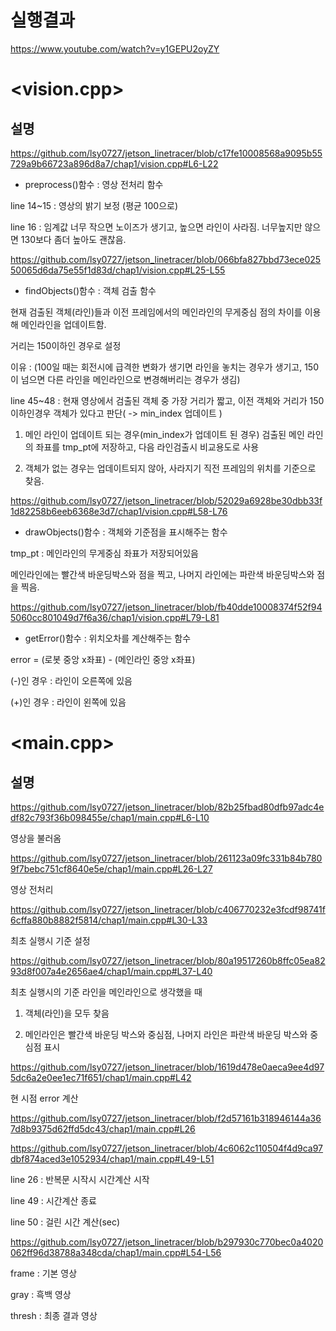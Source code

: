 # 실행결과

https://www.youtube.com/watch?v=y1GEPU2oyZY

# <vision.cpp>

## 설명
https://github.com/lsy0727/jetson_linetracer/blob/c17fe10008568a9095b55729a9b66723a896d8a7/chap1/vision.cpp#L6-L22

* preprocess()함수 : 영상 전처리 함수

line 14~15 : 영상의 밝기 보정 (평균 100으로)

line 16 : 임계값 너무 작으면 노이즈가 생기고, 높으면 라인이 사라짐. 너무높지만 않으면 130보다 좀더 높아도 괜찮음.


https://github.com/lsy0727/jetson_linetracer/blob/066bfa827bbd73ece02550065d6da75e55f1d83d/chap1/vision.cpp#L25-L55

* findObjects()함수 : 객체 검출 함수

현재 검출된 객체(라인)들과 이전 프레임에서의 메인라인의 무게중심 점의 차이를 이용해 메인라인을 업데이트함.

거리는 150이하인 경우로 설정

이유 : (100일 때는 회전시에 급격한 변화가 생기면 라인을 놓치는 경우가 생기고, 150이 넘으면 다른 라인을 메인라인으로 변경해버리는 경우가 생김)

line 45~48 :  현재 영상에서 검출된 객체 중 가장 거리가 짧고, 이전 객체와 거리가 150이하인경우 객체가 있다고 판단( -> min_index 업데이트 )

1. 메인 라인이 업데이트 되는 경우(min_index가 업데이트 된 경우) 검출된 메인 라인의 좌표를 tmp_pt에 저장하고, 다음 라인검출시 비교용도로 사용

2. 객체가 없는 경우는 업데이트되지 않아, 사라지기 직전 프레임의 위치를 기준으로 찾음.


https://github.com/lsy0727/jetson_linetracer/blob/52029a6928be30dbb33f1d82258b6eeb6368e3d7/chap1/vision.cpp#L58-L76

* drawObjects()함수 : 객체와 기준점을 표시해주는 함수

tmp_pt : 메인라인의 무게중심 좌표가 저장되어있음

메인라인에는 빨간색 바운딩박스와 점을 찍고, 나머지 라인에는 파란색 바운딩박스와 점을 찍음.


https://github.com/lsy0727/jetson_linetracer/blob/fb40dde10008374f52f945060cc801049d7f6a36/chap1/vision.cpp#L79-L81

* getError()함수 : 위치오차를 계산해주는 함수

error = (로봇 중앙 x좌표) - (메인라인 중앙 x좌표)

(-)인 경우 : 라인이 오른쪽에 있음

(+)인 경우 : 라인이 왼쪽에 있음


# <main.cpp>

## 설명

https://github.com/lsy0727/jetson_linetracer/blob/82b25fbad80dfb97adc4edf82c793f36b098455e/chap1/main.cpp#L6-L10

영상을 불러옴

https://github.com/lsy0727/jetson_linetracer/blob/261123a09fc331b84b7809f7bebc751cf8640e5e/chap1/main.cpp#L26-L27

영상 전처리

https://github.com/lsy0727/jetson_linetracer/blob/c406770232e3fcdf98741f6cffa880b8882f5814/chap1/main.cpp#L30-L33

최초 실행시 기준 설정

https://github.com/lsy0727/jetson_linetracer/blob/80a19517260b8ffc05ea8293d8f007a4e2656ae4/chap1/main.cpp#L37-L40

최초 실행시의 기준 라인을 메인라인으로 생각했을 때

1. 객체(라인)을 모두 찾음
  
2. 메인라인은 빨간색 바운딩 박스와 중심점, 나머지 라인은 파란색 바운딩 박스와 중심점 표시

https://github.com/lsy0727/jetson_linetracer/blob/1619d478e0aeca9ee4d975dc6a2e0ee1ec71f651/chap1/main.cpp#L42

현 시점 error 계산

https://github.com/lsy0727/jetson_linetracer/blob/f2d57161b318946144a367d8b9375d62ffd5dc43/chap1/main.cpp#L26

https://github.com/lsy0727/jetson_linetracer/blob/4c6062c110504f4d9ca97dbf874aced3e1052934/chap1/main.cpp#L49-L51

line 26 : 반복문 시작시 시간계산 시작

line 49 : 시간계산 종료

line 50 : 걸린 시간 계산(sec)

https://github.com/lsy0727/jetson_linetracer/blob/b297930c770bec0a4020062ff96d38788a348cda/chap1/main.cpp#L54-L56

frame : 기본 영상

gray : 흑백 영상

thresh : 최종 결과 영상
